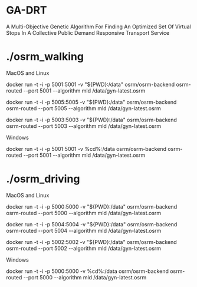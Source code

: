 # GA-DRT
A Multi-Objective Genetic Algorithm For Finding An Optimized Set Of Virtual Stops In A Collective Public Demand Responsive Transport Service

# ./osrm_walking

MacOS and Linux  

docker run -t -i -p 5001:5001 -v "${PWD}:/data" osrm/osrm-backend osrm-routed --port 5001 --algorithm mld /data/gyn-latest.osrm

docker run -t -i -p 5005:5005 -v "${PWD}:/data" osrm/osrm-backend osrm-routed --port 5005 --algorithm mld /data/gyn-latest.osrm

docker run -t -i -p 5003:5003 -v "${PWD}:/data" osrm/osrm-backend osrm-routed --port 5003 --algorithm mld /data/gyn-latest.osrm

Windows  

docker run -t -i -p 5001:5001 -v %cd%:/data osrm/osrm-backend osrm-routed --port 5001 --algorithm mld /data/gyn-latest.osrm

# ./osrm_driving

MacOS and Linux  

docker run -t -i -p 5000:5000 -v "${PWD}:/data" osrm/osrm-backend osrm-routed --port 5000 --algorithm mld /data/gyn-latest.osrm

docker run -t -i -p 5004:5004 -v "${PWD}:/data" osrm/osrm-backend osrm-routed --port 5004 --algorithm mld /data/gyn-latest.osrm

docker run -t -i -p 5002:5002 -v "${PWD}:/data" osrm/osrm-backend osrm-routed --port 5002 --algorithm mld /data/gyn-latest.osrm

Windows  

docker run -t -i -p 5000:5000 -v %cd%:/data osrm/osrm-backend osrm-routed --port 5000 --algorithm mld /data/gyn-latest.osrm

